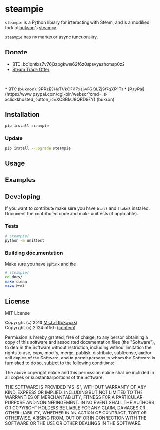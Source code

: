 # steampie

`steampie` is a Python library for interacting with Steam, and is a modified fork of [bukson](https://github.com/bukson)'s [steampy](https://github.com/bukson/steampy).

`steampie` has no market or async functionality. 


## Donate
* BTC: bc1qntlxs7v76j0zpgkwm62f6z0spsvyezhcmsp0z2
* [Steam Trade Offer](https://steamcommunity.com/tradeoffer/new/?partner=293059984&token=0-l_idZR)
<br>
<br>
* BTC (bukson): 3PRzESHsTVkCFK7osjwFGQLZjSf7qXP1Ta 
* [PayPal](https://www.paypal.com/cgi-bin/webscr?cmd=_s-xclick&hosted_button_id=XC8BMJ8QRD9ZY) (bukson)


## Installation
```bash
pip install steampie
```

### Update
```bash
pip install --upgrade steampie
```

## Usage


## Examples


## Developing
If you want to contribute make sure you have `black` and `flake8` installed. 
Document the contributed code and make unittests (if applicable).


### Tests
```bash
# steampie/
python -m unittest
```

### Building documentation
Make sure you have `sphinx` and the 

```bash
# steampie/
cd docs/
make clean
make html
```


## License
MIT License

Copyright (c) 2016 [Michał Bukowski](mailto:gigibukson@gmail.com)<br>
Copyright (c) 2024 offish ([confern](https://steamcommunity.com/id/confern))

Permission is hereby granted, free of charge, to any person obtaining a copy
of this software and associated documentation files (the "Software"), to deal
in the Software without restriction, including without limitation the rights
to use, copy, modify, merge, publish, distribute, sublicense, and/or sell
copies of the Software, and to permit persons to whom the Software is
furnished to do so, subject to the following conditions:

The above copyright notice and this permission notice shall be included in all
copies or substantial portions of the Software.

THE SOFTWARE IS PROVIDED "AS IS", WITHOUT WARRANTY OF ANY KIND, EXPRESS OR
IMPLIED, INCLUDING BUT NOT LIMITED TO THE WARRANTIES OF MERCHANTABILITY,
FITNESS FOR A PARTICULAR PURPOSE AND NONINFRINGEMENT. IN NO EVENT SHALL THE
AUTHORS OR COPYRIGHT HOLDERS BE LIABLE FOR ANY CLAIM, DAMAGES OR OTHER
LIABILITY, WHETHER IN AN ACTION OF CONTRACT, TORT OR OTHERWISE, ARISING FROM,
OUT OF OR IN CONNECTION WITH THE SOFTWARE OR THE USE OR OTHER DEALINGS IN THE
SOFTWARE.
